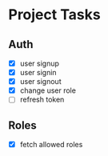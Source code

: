 # Project Tasks

## Auth

- [x] user signup
- [x] user signin
- [x] user signout
- [x] change user role
- [ ] refresh token

## Roles

- [x] fetch allowed roles
